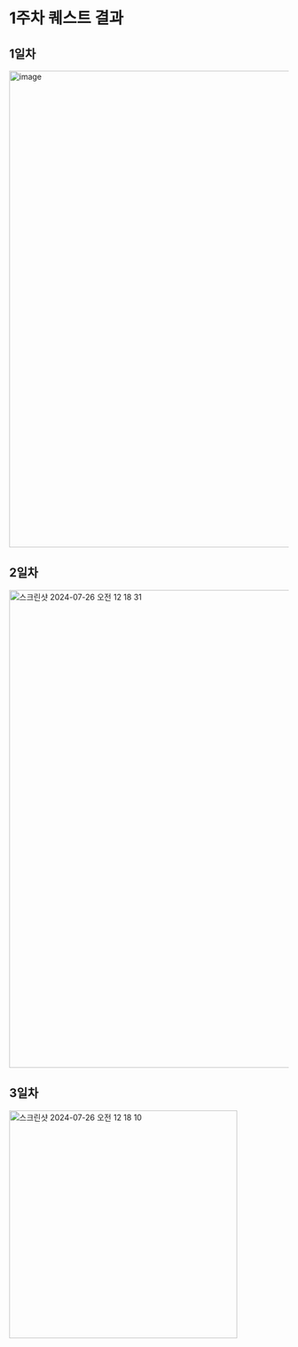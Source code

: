 # 1주차 퀘스트 결과


## 1일차

<img width="860" alt="image" src="https://gist.github.com/user-attachments/assets/c5ea19e7-8da9-4251-8128-3ae0ca572329">

## 2일차

<img width="862" alt="스크린샷 2024-07-26 오전 12 18 31" src="https://gist.github.com/user-attachments/assets/90fead9d-ae26-4a6c-8018-f8985846977e">

## 3일차

<img width="411" alt="스크린샷 2024-07-26 오전 12 18 10" src="https://gist.github.com/user-attachments/assets/dceed7ea-20d8-47b7-8663-12fbe08be4db">

